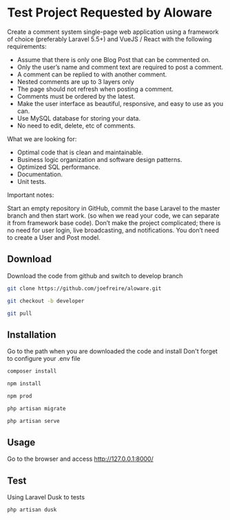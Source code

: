 # Test Project Requested by Aloware

Create a comment system single-page web application using a framework of choice (preferably Laravel 5.5+) and VueJS / React with the following requirements:

* Assume that there is only one Blog Post that can be commented on.
* Only the user’s name and comment text are required to post a comment.
* A comment can be replied to with another comment.
* Nested comments are up to 3 layers only
* The page should not refresh when posting a comment.
* Comments must be ordered by the latest.
* Make the user interface as beautiful, responsive, and easy to use as you can.
* Use MySQL database for storing your data.
* No need to edit, delete, etc of comments.

What we are looking for:

* Optimal code that is clean and maintainable.
* Business logic organization and software design patterns.
* Optimized SQL performance.
* Documentation.
* Unit tests.

Important notes:

Start an empty repository in GitHub, commit the base Laravel to the master branch and then start work. (so when we read your code, we can separate it from framework base code).
Don’t make the project complicated; there is no need for user login, live broadcasting, and notifications.
You don’t need to create a User and Post model.

## Download 

Download the code from github and switch to develop branch

```bash
git clone https://github.com/joefreire/aloware.git

git checkout -b developer

git pull
```
## Installation
Go to the path when you are downloaded the code and install
Don't forget to configure your .env file
```bash
composer install

npm install

npm prod

php artisan migrate

php artisan serve
```


## Usage

Go to the browser and access http://127.0.0.1:8000/

## Test
Using Laravel Dusk to tests


```bash
php artisan dusk
```